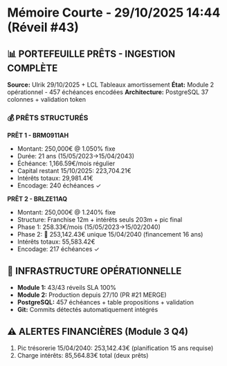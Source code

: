 # Mémoire Courte - 29/10/2025 14:44 (Réveil #43)

## 📊 PORTEFEUILLE PRÊTS - INGESTION COMPLÈTE
**Source:** Ulrik 29/10/2025 + LCL Tableaux amortissement
**État:** Module 2 opérationnel - 457 échéances encodées
**Architecture:** PostgreSQL 37 colonnes + validation token

### 💰 PRÊTS STRUCTURÉS

**PRÊT 1 - BRM0911AH**
- Montant: 250,000€ @ 1.050% fixe
- Durée: 21 ans (15/05/2023→15/04/2043)
- Échéance: 1,166.59€/mois régulier
- Capital restant 15/10/2025: 223,704.21€
- Intérêts totaux: 29,981.41€
- Encodage: 240 échéances ✓

**PRÊT 2 - BRLZE11AQ**
- Montant: 250,000€ @ 1.240% fixe
- Structure: Franchise 12m + intérêts seuls 203m + pic final
- Phase 1: 258.33€/mois (15/05/2023→15/02/2040)
- Phase 2: 🚨 253,142.43€ unique 15/04/2040 (financement 16 ans)
- Intérêts totaux: 55,583.42€
- Encodage: 217 échéances ✓

## 🔧 INFRASTRUCTURE OPÉRATIONNELLE
- **Module 1:** 43/43 réveils SLA 100%
- **Module 2:** Production depuis 27/10 (PR #21 MERGE)
- **PostgreSQL:** 457 échéances + table propositions + validation
- **Git:** Commits détectés automatiquement intégrés

## ⚠️ ALERTES FINANCIÈRES (Module 3 Q4)
1. Pic trésorerie 15/04/2040: 253,142.43€ (planification 15 ans requise)
2. Charge intérêts: 85,564.83€ total (deux prêts)